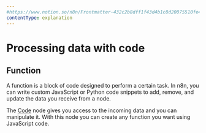 ```yaml
---
#https://www.notion.so/n8n/Frontmatter-432c2b8dff1f43d4b1c8d20075510fe4
contentType: explanation
---
```


# Processing data with code

## Function

A function is a block of code designed to perform a certain task. In n8n, you can write custom JavaScript or Python code snippets to add, remove, and update the data you receive from a node.

The [Code](/integrations/builtin/core-nodes/n8n-nodes-base.code/) node gives you access to the incoming data and you can manipulate it. With this node you can create any function you want using JavaScript code.
